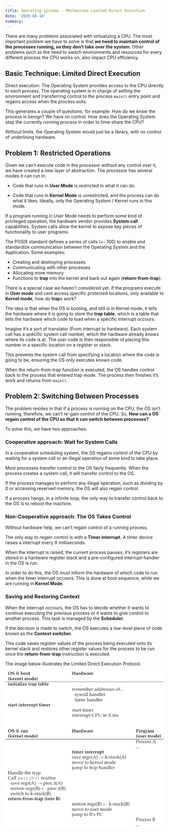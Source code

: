 ```yaml
---
title: Operating systems - Mechanisms Limited Direct Execution
date: '2020-08-18'
summary: 
---
```


There are many problems associated with virtualizing a CPU. The most important problem we have to solve is that **we need to maintain control of the processes running, so they don’t take over the system**. Other problems such as the need to switch environments and resources for every different process the CPU works on, also impact CPU efficiency.

Basic Technique: Limited Direct Execution
-----------------------------------------

Direct execution: The Operating System provides access to the CPU directly to each process. The operating system is in charge of setting the environment and transferring control to the process `main()` entry point and regains access when the process exits.

This generates a couple of questions, for example: How do we know the process is benign? We have no control. How does the Operating System stop the currently running process in order to time-share the CPU?

Without limits, the Operating System would just be a library, with no control of underlining hardware.

Problem 1: Restricted Operations
--------------------------------

Given we can’t execute code in the processor without any control over it, we have created a new layer of abstraction. The processor has several modes it can run in.

*   Code that runs in **User Mode** is restricted in what it can do.
    
*   Code that runs in **Kernel Mode** is unrestricted, and the process can do what it likes. Ideally, only the Operating System / Kernel runs in this mode.
    

If a program running in User Mode needs to perform some kind of privileged operation, the hardware vendor provides **System call** capabilities. System calls allow the kernel to expose key pieces of functionality to user programs.

The POSIX standard defines a series of calls (+- 100) to enable and standardize communication between the Operating System and the Application. Some examples:

*   Creating and destroying processes
*   Communicating with other processes
*   Allocating more memory
*   Functions to **trap** into the kernel and back out again (**return-from-trap**).

There is a special case we haven’t considered yet. If the programs execute in **User mode** and cant access specific protected locations, only available to **Kernel mode**, how do **trap**s work?

The idea is that when the OS is booting, and still is in Kernel mode, it tells the hardware where it is going to store the **trap table**, which is a table that tells the hardware which code to load when a specific interrupt occours.

Imagine it’s a sort of translator (From interrupt to hardware). Each system call has a specific system call number, which the hardware already knows where its code is at. The user code is then responsible of placing this number in a specific location on a register or stack.

This prevents the system call from specifying a location where the code is going to be, ensuring the OS only executes known code.

When the return-from-trap function is executed, the OS handles control back to the process that entered trap mode. The process then finishes it’s work and returns from `main()`.

Problem 2: Switching Between Processes
--------------------------------------

The problem resides in that if a process is running on the CPU, the OS isn’t running, therefore, we can’t re-gain control of the CPU. So, **How can a OS regain control of the CPU so that it can switch between processes?**

To solve this, we have two approaches:

### Cooperative approach: Wait for System Calls

In a cooperative scheduling system, the OS regains control of the CPU by waiting for a system call or an illegal operation of some kind to take place.

Most processes transfer control to the OS fairly frequently. When the process creates a system call, it will transfer control to the OS.

If the process manages to perform any illegal operation, such as dividing by 0 or accessing reserved memory, the OS will also regain control.

If a process hangs, in a infinite loop, the only way to transfer control back to the OS is to reboot the machine.

### Non-Cooperative approach: The OS Takes Control

Without hardware help, we can’t regain control of a running process.

The only way to regain control is with a **Timer interrupt**. A timer device raises a interrupt every X milliseconds.

When the interrupt is raised, the current process pauses, it’s registers are stored in a hardware register stack and a pre-configured interrupt-handler in the OS is run.

In order to do this, the OS must inform the hardware of which code to run when the timer interrupt occours. This is done at boot sequence, while we are running in **Kernel Mode**.

### Saving and Restoring Context

When the interrupt occours, the OS has to decide whether it wants to continue executing the previous process or it wants to give control to another process. This task is managed by the **Scheduler**.

If the decision is made to switch, the OS executes a low-level piece of code known as the **Context switcher**.

This code saves register values of the process being executed onto its kernel stack and restores other register values for the process to be run once the **return-from-trap** instruction is executed.

The image below illustrates the Limited Direct Execution Protocol.

![LDEP](OSTEP-LDEP.png)
